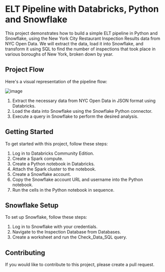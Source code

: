 # ELT Pipeline with Databricks, Python and Snowflake

This project demonstrates how to build a simple ELT pipeline in Python and Snowflake, using the New York City Restaurant Inspection Results data from NYC Open Data. We will extract the data, load it into Snowflake, and transform it using SQL to find the number of inspections that took place in various boroughs of New York, broken down by year.

## Project Flow

Here's a visual representation of the pipeline flow:

![image](https://user-images.githubusercontent.com/60131764/234843692-c8470c4e-d61e-4713-900f-de62b300dbcf.png)

1. Extract the necessary data from NYC Open Data in JSON format using Databricks.
2. Load the data into Snowflake using the Snowflake Python connector.
3. Execute a query in Snowflake to perform the desired analysis.

## Getting Started

To get started with this project, follow these steps:

1. Log in to Databricks Community Edition.
2. Create a Spark compute.
3. Create a Python notebook in Databricks.
4. Attach the Spark cluster to the notebook.
5. Create a Snowflake account.
6. Copy the Snowflake account URL and username into the Python notebook.
7. Run the cells in the Python notebook in sequence.

## Snowflake Setup

To set up Snowflake, follow these steps:

1. Log in to Snowflake with your credentials.
2. Navigate to the Inspection Database from Databases.
3. Create a worksheet and run the Check_Data_SQL query.

## Contributing
If you would like to contribute to this project, please create a pull request.





















